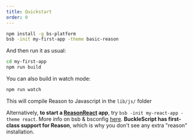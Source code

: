 ```yaml
---
title: Quickstart
order: 0
---
```


```sh
npm install -g bs-platform
bsb -init my-first-app -theme basic-reason
```
And then run it as usual:
```sh
cd my-first-app
npm run build
```
You can also build in watch mode: 
```sh
npm run watch
```
This will compile Reason to Javascript in the `lib/js/` folder

Alternatively, **to start a [ReasonReact](https://reasonml.github.io/reason-react/gettingStarted.html) app**, try `bsb -init my-react-app -theme react`.
More info on bsb & bsconfig [here](http://bucklescript.github.io/bucklescript/Manual.html#_bucklescript_build_system_code_bsb_code).
**BuckleScript has first-class support for Reason**, which is why you don't see any extra "reason" installation.
